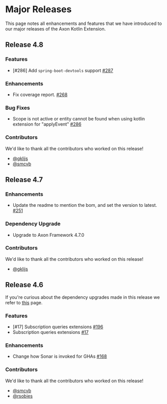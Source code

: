 # Major Releases

This page notes all enhancements and features that we have introduced to our major releases of the Axon Kotlin Extension.

## Release 4.8

### Features

- [#286] Add `spring-boot-devtools` support [#287](https://github.com/AxonFramework/extension-kotlin/pull/287)

### Enhancements

- Fix coverage report. [#268](https://github.com/AxonFramework/extension-kotlin/pull/268)

### Bug Fixes

- Scope is not active or entity cannot be found when using kotlin extension for "applyEvent" [#286](https://github.com/AxonFramework/extension-kotlin/issues/286)

### Contributors

We'd like to thank all the contributors who worked on this release!

- [@gklijs](https://github.com/gklijs)
- [@smcvb](https://github.com/smcvb)

## Release 4.7

### Enhancements

- Update the readme to mention the bom, and set the version to latest. [#251](https://github.com/AxonFramework/extension-kotlin/pull/251)

### Dependency Upgrade

- Upgrade to Axon Framework 4.7.0

### Contributors

We'd like to thank all the contributors who worked on this release!

- [@gklijs](https://github.com/gklijs)

## Release 4.6

If you're curious about the dependency upgrades made in this release we refer to [this](https://github.com/AxonFramework/extension-kotlin/releases/tag/axon-kotlin-4.6.0) page.

### Features

- [#17] Subscription queries extensions [#196](https://github.com/AxonFramework/extension-kotlin/pull/196)
- Subscription queries extensions [#17](https://github.com/AxonFramework/extension-kotlin/issues/17)

### Enhancements

- Change how Sonar is invoked for GHAs [#168](https://github.com/AxonFramework/extension-kotlin/pull/168)

### Contributors

We'd like to thank all the contributors who worked on this release!

- [@smcvb](https://github.com/smcvb)
- [@rsobies](https://github.com/rsobies)
